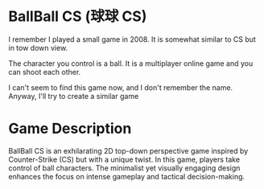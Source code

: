 # BallBall CS (球球 CS)

I remember I played a small game in 2008. It is somewhat similar to CS but in tow down view.

The character you control is a ball. It is a multiplayer online game and you can shoot each other.

I can't seem to find this game now, and I don't remember the name. Anyway, I'll try to create a similar game

# Game Description

BallBall CS is an exhilarating 2D top-down perspective game inspired by Counter-Strike (CS) but with a unique twist. In this game, players take control of ball characters. The minimalist yet visually engaging design enhances the focus on intense gameplay and tactical decision-making.
